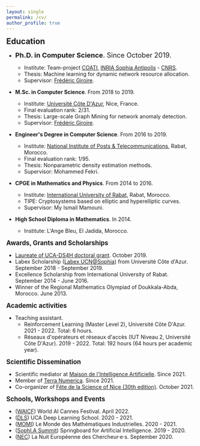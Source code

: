 ```yaml
---
layout: single
permalink: /cv/
author_profile: true 
---
```


<span style="font-size:1.5em;">**Education**</span>
* <span style="font-size:18px;">**Ph.D. in Computer Science**. Since October 2019.</span>
  * Institute: Team-project [COATI](https://team.inria.fr/coati/), [INRIA Sophia Antipolis](https://www.inria.fr/en/inria-centre-universite-cote-azur/) - [CNRS](https://www.cnrs.fr/en). 
  * Thesis: Machine learning for dynamic network resource allocation. 
  * Supervisor: [Frédéric Giroire](http://www-sop.inria.fr/members/Frederic.Giroire/).

* **M.Sc. in Computer Science**. From 2018 to 2019.
  * Institute: [Université Côte D'Azur](https://univ-cotedazur.eu/), Nice, France.
  * Final evaluation rank: 2/31.
  * Thesis: Large-scale Graph Mining for network anomaly detection.
  * Supervisor: [Frédéric Giroire](http://www-sop.inria.fr/members/Frederic.Giroire/).

* **Engineer's Degree in Computer Science**. From 2016 to 2019.
  * Institute: [National Institute of Posts & Telecommunications](http://www.inpt.ac.ma/en), Rabat, Morocco. 
  * Final evaluation rank: 1/95.
  * Thesis: Nonparametric density estimation methods.
  * Supervisor: Mohammed Fekri.
  
* **CPGE in Mathematics and Physics**.  From 2014 to 2016.
  * Institute: [International University of Rabat](https://www.uir.ac.ma/en), Rabat, Morocco. 
  * TIPE: Cryptosystems based on elliptic and hyperelliptic curves.
  * Supervisor: My Ismail Mamouni.
  
* **High School Diploma in Mathematics**. In 2014.
  * Institute: L'Ange Bleu, El Jadida, Morocco. 
  
<span style="font-size:1.2em;">**Awards, Grants and Scholarships**</span>
* [Laureate of UCA-DS4H doctoral grant](https://ds4h.univ-cotedazur.eu/education/phd/2019-phd-fundings-laureates). October 2019.
* Labex Scholarship ([Labex UCN@Sophia](https://ds4h.univ-cotedazur.eu/about-us/labex-ucnsophia)) from Université Côte d'Azur. September 2018 - September 2019.
* Excellence Scholarship from International University of Rabat. September 2014 - June 2016.
* Winner of the Regional Mathematics Olympiad of Doukkala-Abda, Morocco. June 2013.

<span style="font-size:1.2em;">**Academic activities**</span>
* Teaching assistant.
  * Reinforcement Learning (Master Level 2), Université Côte D'Azur. 2021 - 2022.
    Total: 6 hours.
  * Réseaux d'opérateurs et réseaux d'accès (IUT Niveau 2, Université Côte D'Azur). 2019 - 2022.
    Total: 192 hours (64 hours per academic year).
    
<span style="font-size:1.2em;">**Scientific Dissemination**</span>
* Scientific mediator at [Maison de l'Intelligence Artificielle](https://maison-intelligence-artificielle.com/). Since 2021.
* Member of [Terra Numerica](http://terra-numerica.org/). Since 2021.
* Co-organizer of [Fête de la Science of Nice (30th edition)](https://csti.univ-cotedazur.fr/evenements/fete-de-la-science/festival-des-sciences-de-nice). October 2021.


<span style="font-size:1.2em;">**Schools, Workshops and Events**</span>
* ([WAICF](https://worldaicannes.com/)) World AI Cannes Festival. April 2022.
* ([DLS](https://univ-cotedazur.fr/events-uca/deep-learning-school)) UCA Deep Learning School. 2020 - 2021.
* ([MOMI](https://phd-seminars-sam.inria.fr/momi/)) Le Monde des Mathématiques Industrielles. 2020 - 2021.
* ([SophI.A Summit](https://univ-cotedazur.eu/events/sophia-summit)) Springboard for Artificial Intelligence. 2019 - 2020.
* ([NEC](https://csti.univ-cotedazur.fr/evenements/nuit-europeenne-des-chercheur-e-s%C2%A0)) La Nuit Européenne des Chercheur·e·s. September 2020.